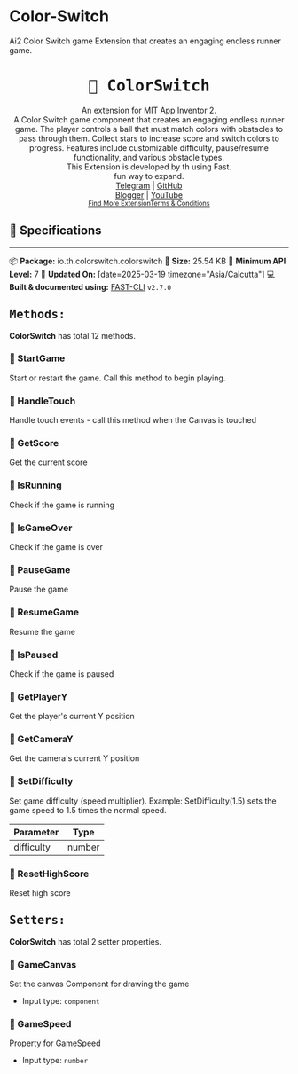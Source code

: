 # Color-Switch
Ai2 Color Switch game Extension that creates an engaging endless runner game.

<div align="center">
<h1><kbd>🧩 ColorSwitch</kbd></h1>
An extension for MIT App Inventor 2.<br>
A Color Switch game component that creates an engaging endless runner game. The player controls a ball that must match colors with obstacles to pass through them. Collect stars to increase score and switch colors to progress. Features include customizable difficulty, pause/resume functionality, and various obstacle types.<br> This Extension is developed by th using Fast.<br>fun way to expand.<br><a href='https://t.me/techhamara91/' target='_blank'>Telegram</a> | <a href='https://github.com/TechHamara/' target='_blank'>GitHub</a><br><a href='https://techhamara.blogspot.com/' target='_blank'>Blogger</a> | <a href='https://m.youtube.com/c/TECHHAMARA?sub_confirmation=1' target='_blank'>YouTube</a><br><a href='https://github.com/TechHamara/Th_Free_Extensions' target='_blank'><small><u>Find More Extension</u></small></a><a href='https://github.com/TechHamara/Th_Extensions_List/blob/main/LICENSE.md#terms-and-conditions-for-the-extension' target='_blank'><small><u>Terms & Conditions</u></small></a>
</div>

## 📝 Specifications
* **
📦 **Package:** io.th.colorswitch.colorswitch
💾 **Size:** 25.54 KB
📱 **Minimum API Level:** 7
📅 **Updated On:** [date=2025-03-19 timezone="Asia/Calcutta"]
💻 **Built & documented using:** [FAST-CLI](https://community.appinventor.mit.edu/t/fast-an-efficient-way-to-build-extensions/129103?u=jewel) `v2.7.0`

## <kbd>Methods:</kbd>
**ColorSwitch** has total 12 methods.

### 💜 StartGame
Start or restart the game. Call this method to begin playing.

### 💜 HandleTouch
Handle touch events - call this method when the Canvas is touched

### 💜 GetScore
Get the current score

### 💜 IsRunning
Check if the game is running

### 💜 IsGameOver
Check if the game is over

### 💜 PauseGame
Pause the game

### 💜 ResumeGame
Resume the game

### 💜 IsPaused
Check if the game is paused

### 💜 GetPlayerY
Get the player's current Y position

### 💜 GetCameraY
Get the camera's current Y position

### 💜 SetDifficulty
Set game difficulty (speed multiplier). Example: SetDifficulty(1.5) sets the game speed to 1.5 times the normal speed.

| Parameter | Type
| - | - |
| difficulty | number

### 💜 ResetHighScore
Reset high score

## <kbd>Setters:</kbd>
**ColorSwitch** has total 2 setter properties.

### 💚 GameCanvas
Set the canvas Component for drawing the game

* Input type: `component`

### 💚 GameSpeed
Property for GameSpeed

* Input type: `number`

